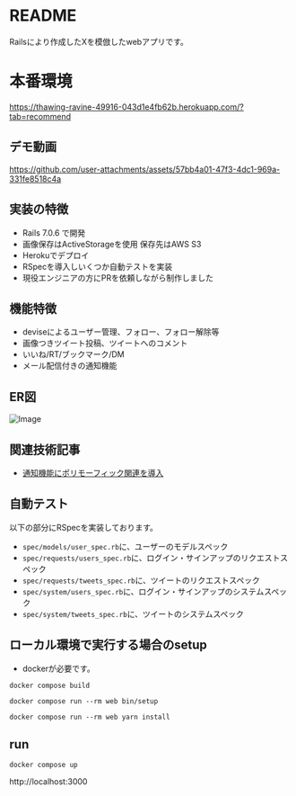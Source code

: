 # README

Railsにより作成したXを模倣したwebアプリです。

# 本番環境

https://thawing-ravine-49916-043d1e4fb62b.herokuapp.com/?tab=recommend

## デモ動画
https://github.com/user-attachments/assets/57bb4a01-47f3-4dc1-969a-331fe8518c4a

## 実装の特徴
- Rails 7.0.6 で開発 
- 画像保存はActiveStorageを使用 保存先はAWS S3 
- Herokuでデプロイ
- RSpecを導入しいくつか自動テストを実装
- 現役エンジニアの方にPRを依頼しながら制作しました

## 機能特徴
- deviseによるユーザー管理、フォロー、フォロー解除等
- 画像つきツイート投稿、ツイートへのコメント
- いいね/RT/ブックマーク/DM
- メール配信付きの通知機能

## ER図
![Image](https://github.com/user-attachments/assets/dfda7d80-065c-42bd-84d9-a9db00426a22)

## 関連技術記事
- [通知機能にポリモーフィック関連を導入](https://qiita.com/hie3/items/da83f5a9856f1d58d137)

## 自動テスト
以下の部分にRSpecを実装しております。
- `spec/models/user_spec.rb`に、ユーザーのモデルスペック
- `spec/requests/users_spec.rb`に、ログイン・サインアップのリクエストスペック
- `spec/requests/tweets_spec.rb`に、ツイートのリクエストスペック
- `spec/system/users_spec.rb`に、ログイン・サインアップのシステムスペック
- `spec/system/tweets_spec.rb`に、ツイートのシステムスペック

## ローカル環境で実行する場合のsetup

- dockerが必要です。

```
docker compose build
```

```
docker compose run --rm web bin/setup
```

```
docker compose run --rm web yarn install
```

## run

```
docker compose up
```

http://localhost:3000

